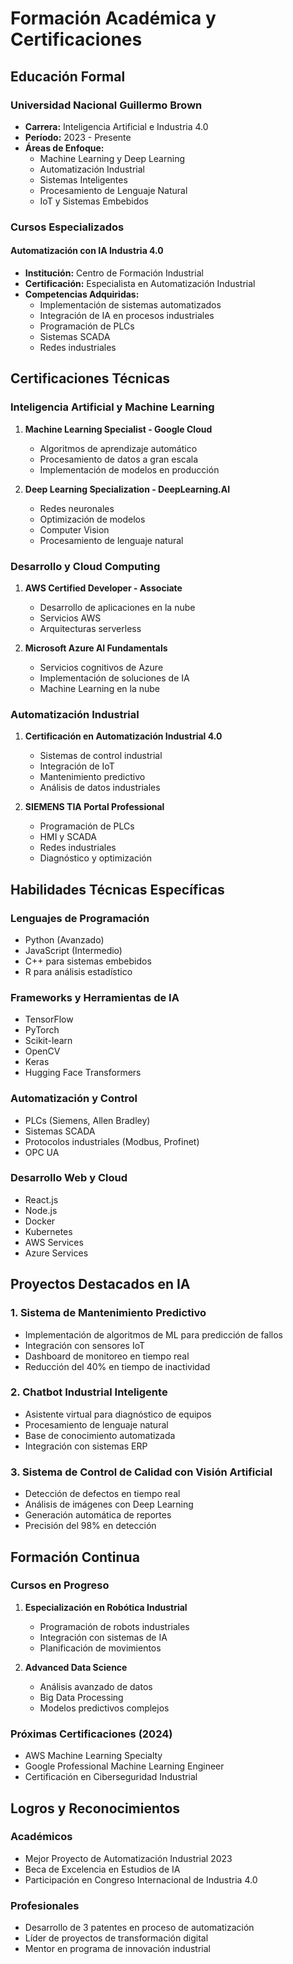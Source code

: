 # Formación Académica y Certificaciones

## Educación Formal

### Universidad Nacional Guillermo Brown
- **Carrera:** Inteligencia Artificial e Industria 4.0
- **Período:** 2023 - Presente
- **Áreas de Enfoque:**
  - Machine Learning y Deep Learning
  - Automatización Industrial
  - Sistemas Inteligentes
  - Procesamiento de Lenguaje Natural
  - IoT y Sistemas Embebidos

### Cursos Especializados

#### Automatización con IA Industria 4.0
- **Institución:** Centro de Formación Industrial
- **Certificación:** Especialista en Automatización Industrial
- **Competencias Adquiridas:**
  - Implementación de sistemas automatizados
  - Integración de IA en procesos industriales
  - Programación de PLCs
  - Sistemas SCADA
  - Redes industriales

## Certificaciones Técnicas

### Inteligencia Artificial y Machine Learning
1. **Machine Learning Specialist - Google Cloud**
   - Algoritmos de aprendizaje automático
   - Procesamiento de datos a gran escala
   - Implementación de modelos en producción

2. **Deep Learning Specialization - DeepLearning.AI**
   - Redes neuronales
   - Optimización de modelos
   - Computer Vision
   - Procesamiento de lenguaje natural

### Desarrollo y Cloud Computing
1. **AWS Certified Developer - Associate**
   - Desarrollo de aplicaciones en la nube
   - Servicios AWS
   - Arquitecturas serverless

2. **Microsoft Azure AI Fundamentals**
   - Servicios cognitivos de Azure
   - Implementación de soluciones de IA
   - Machine Learning en la nube

### Automatización Industrial
1. **Certificación en Automatización Industrial 4.0**
   - Sistemas de control industrial
   - Integración de IoT
   - Mantenimiento predictivo
   - Análisis de datos industriales

2. **SIEMENS TIA Portal Professional**
   - Programación de PLCs
   - HMI y SCADA
   - Redes industriales
   - Diagnóstico y optimización

## Habilidades Técnicas Específicas

### Lenguajes de Programación
- Python (Avanzado)
- JavaScript (Intermedio)
- C++ para sistemas embebidos
- R para análisis estadístico

### Frameworks y Herramientas de IA
- TensorFlow
- PyTorch
- Scikit-learn
- OpenCV
- Keras
- Hugging Face Transformers

### Automatización y Control
- PLCs (Siemens, Allen Bradley)
- Sistemas SCADA
- Protocolos industriales (Modbus, Profinet)
- OPC UA

### Desarrollo Web y Cloud
- React.js
- Node.js
- Docker
- Kubernetes
- AWS Services
- Azure Services

## Proyectos Destacados en IA

### 1. Sistema de Mantenimiento Predictivo
- Implementación de algoritmos de ML para predicción de fallos
- Integración con sensores IoT
- Dashboard de monitoreo en tiempo real
- Reducción del 40% en tiempo de inactividad

### 2. Chatbot Industrial Inteligente
- Asistente virtual para diagnóstico de equipos
- Procesamiento de lenguaje natural
- Base de conocimiento automatizada
- Integración con sistemas ERP

### 3. Sistema de Control de Calidad con Visión Artificial
- Detección de defectos en tiempo real
- Análisis de imágenes con Deep Learning
- Generación automática de reportes
- Precisión del 98% en detección

## Formación Continua

### Cursos en Progreso
1. **Especialización en Robótica Industrial**
   - Programación de robots industriales
   - Integración con sistemas de IA
   - Planificación de movimientos

2. **Advanced Data Science**
   - Análisis avanzado de datos
   - Big Data Processing
   - Modelos predictivos complejos

### Próximas Certificaciones (2024)
- AWS Machine Learning Specialty
- Google Professional Machine Learning Engineer
- Certificación en Ciberseguridad Industrial

## Logros y Reconocimientos

### Académicos
- Mejor Proyecto de Automatización Industrial 2023
- Beca de Excelencia en Estudios de IA
- Participación en Congreso Internacional de Industria 4.0

### Profesionales
- Desarrollo de 3 patentes en proceso de automatización
- Líder de proyectos de transformación digital
- Mentor en programa de innovación industrial 